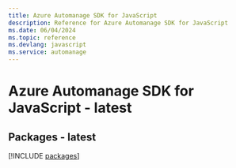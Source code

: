 ```yaml
---
title: Azure Automanage SDK for JavaScript
description: Reference for Azure Automanage SDK for JavaScript
ms.date: 06/04/2024
ms.topic: reference
ms.devlang: javascript
ms.service: automanage
---
```

# Azure Automanage SDK for JavaScript - latest
## Packages - latest
[!INCLUDE [packages](automanage-index.md)]